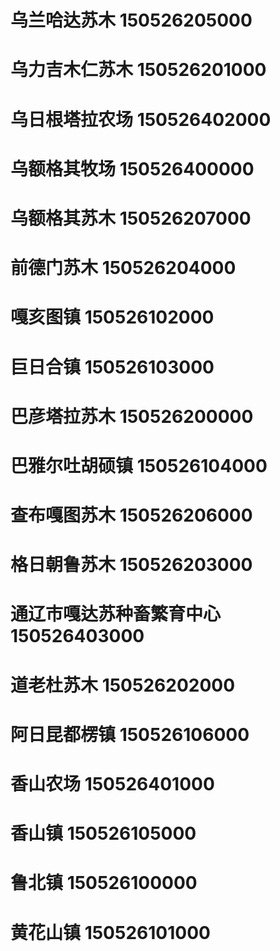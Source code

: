 # 乌兰哈达苏木 150526205000
# 乌力吉木仁苏木 150526201000
# 乌日根塔拉农场 150526402000
# 乌额格其牧场 150526400000
# 乌额格其苏木 150526207000
# 前德门苏木 150526204000
# 嘎亥图镇 150526102000
# 巨日合镇 150526103000
# 巴彦塔拉苏木 150526200000
# 巴雅尔吐胡硕镇 150526104000
# 查布嘎图苏木 150526206000
# 格日朝鲁苏木 150526203000
# 通辽市嘎达苏种畜繁育中心 150526403000
# 道老杜苏木 150526202000
# 阿日昆都楞镇 150526106000
# 香山农场 150526401000
# 香山镇 150526105000
# 鲁北镇 150526100000
# 黄花山镇 150526101000
